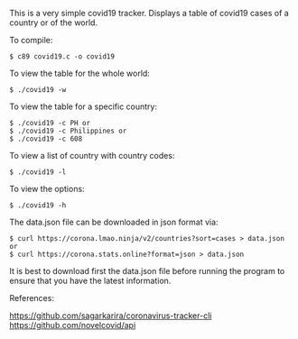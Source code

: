 This is a very simple covid19 tracker.
Displays a table of covid19 cases of a country or of the world.


To compile:

	$ c89 covid19.c -o covid19

To view the table for the whole world:

	$ ./covid19 -w

To view the table for a specific country:

	$ ./covid19 -c PH or
	$ ./covid19 -c Philippines or
	$ ./covid19 -c 608

To view a list of country with country codes:

	$ ./covid19 -l

To view the options:

	$ ./covid19 -h


The data.json file can be downloaded in json format via:

	$ curl https://corona.lmao.ninja/v2/countries?sort=cases > data.json
	or
	$ curl https://corona.stats.online?format=json > data.json

It is best to download first the data.json file before running the
program to ensure that you have the latest information.

References:

https://github.com/sagarkarira/coronavirus-tracker-cli  
https://github.com/novelcovid/api

